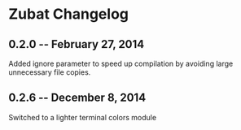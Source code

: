 # Zubat Changelog

## 0.2.0 -- February 27, 2014

Added ignore parameter to speed up compilation by avoiding large unnecessary file copies.

## 0.2.6 -- December 8, 2014

Switched to a lighter terminal colors module